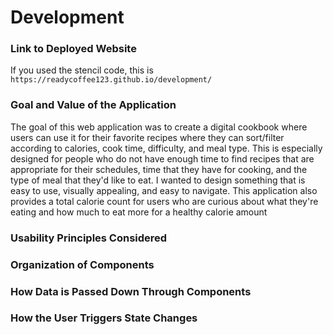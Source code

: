 # Development

### Link to Deployed Website

If you used the stencil code, this is `https://readycoffee123.github.io/development/`

### Goal and Value of the Application
The goal of this web application was to create a digital cookbook where users can use it for their favorite recipes where they can sort/filter according to calories, cook time, difficulty, and meal type. This is especially designed for people who do not have enough time to find recipes that are appropriate for their schedules, time that they have for cooking, and the type of meal that they'd like to eat. I wanted to design something that is easy to use, visually appealing, and easy to navigate. This application also provides a total calorie count for users who are curious about what they're eating and how much to eat more for a healthy calorie amount

### Usability Principles Considered

### Organization of Components

### How Data is Passed Down Through Components

### How the User Triggers State Changes

